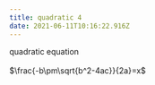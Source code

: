 ```yaml
---
title: quadratic 4
date: 2021-06-11T10:16:22.916Z
---
```

quadratic equation \
&nbsp; &nbsp; &nbsp; &nbsp; &nbsp; &nbsp; &nbsp; &nbsp; &nbsp; &nbsp; \
$\frac{-b\pm\sqrt{b^2-4ac}}{2a}=x$